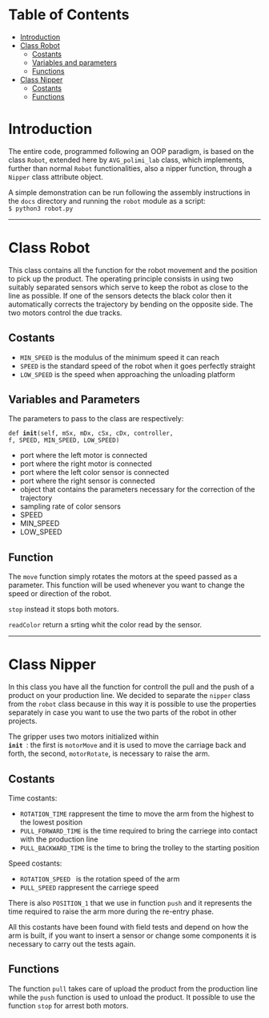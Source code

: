 # Table of Contents
  * [Introduction](#introduction)
  * [Class Robot](#class-robot)
    * [Costants](#costants)
    * [Variables and parameters](#variables-and-parameters)
    * [Functions](#function)
  * [Class Nipper](#class-nipper)
    * [Costants](#costants)
    * [Functions](#function)
  

# Introduction
The entire code, programmed following an OOP paradigm, is based on the class <code>Robot</code>, extended here by <code>AVG_polimi_lab</code> class, which implements, further than normal <code>Robot</code> functionalities, also a nipper function, through a <code>Nipper</code> class attribute object.

A simple demonstration can be run following the assembly instructions in the <code>docs</code> directory and running the <code>robot</code> module as a script: <br>
<code>$ python3 robot.py</code>

-----------------------------------------------------------------------------------------------------------------------------------------------------------------------------
# Class Robot

This class contains all the function for the robot movement and the position to pick up the product. The operating principle consists in using two suitably separated sensors which serve to keep the robot as close to the line as possible. If one of the sensors detects the black color then it automatically corrects the trajectory by bending on the opposite side. The two motors control the due tracks.

## Costants

- <code>MIN_SPEED</code> is the modulus of the minimum speed it can reach
- <code>SPEED</code> is the standard speed of the robot when it goes perfectly straight
- <code>LOW_SPEED</code> is the speed when approaching the unloading platform
 ## Variables and Parameters
The parameters to pass to the class are respectively:

<code>def __init__(self, mSx, mDx, cSx, cDx, controller, f, SPEED, MIN_SPEED, LOW_SPEED)</code>

- port where the left motor is connected
- port where the right motor is connected
- port where the left color sensor is connected
- port where the right sensor is connected
- object that contains the parameters necessary for the correction of the trajectory
- sampling rate of color sensors
- SPEED 
- MIN_SPEED
- LOW_SPEED

 ## Function

The <code>move</code> function simply rotates the motors at the speed passed as a parameter. This function will be used whenever you want to change the speed or direction of the robot.

<code>stop</code> instead it stops both motors.

<code>readColor</code> return a srting whit the color read by the sensor.


-----------------------------------------------------------------------------------------------------------------------------------------------------------------------------
# Class Nipper
In this class you have all the function for controll the pull and the push of a product on your production line.
We decided to separate the <code>nipper</code> class from the <code>robot</code> class because in this way it is possible to use the properties separately in case you want to use the two parts of the robot in other projects.

The gripper uses two motors initialized within <code> __init__ </code>: the first is <code>motorMove</code> and it is used to move the carriage back and forth, the second, <code>motorRotate</code>, is necessary to raise the arm.

## Costants

Time costants:

- <code>ROTATION_TIME</code> rappresent the time to move the arm from the highest to the lowest position
- <code>PULL_FORWARD_TIME</code> is the time required to bring the carriege into contact with the production line
- <code>PULL_BACKWARD_TIME</code> is the time to bring the trolley to the starting position

Speed costants:

- <code>ROTATION_SPEED </code> is the rotation speed of the arm
- <code>PULL_SPEED</code> rappresent the carriege speed

There is also <code>POSITION_1</code> that we use in function <code>push</code> and it represents the time required to raise the arm more during the re-entry phase.

All this costants have been found with field tests and depend on how the arm is built, if you want to insert a sensor or change some components it is necessary to carry out the tests again.

## Functions

The function <code>pull</code> takes care of upload the product from the production line while the <code>push</code> function is used to unload the product. It possible to use the function <code>stop</code> for arrest both motors.
